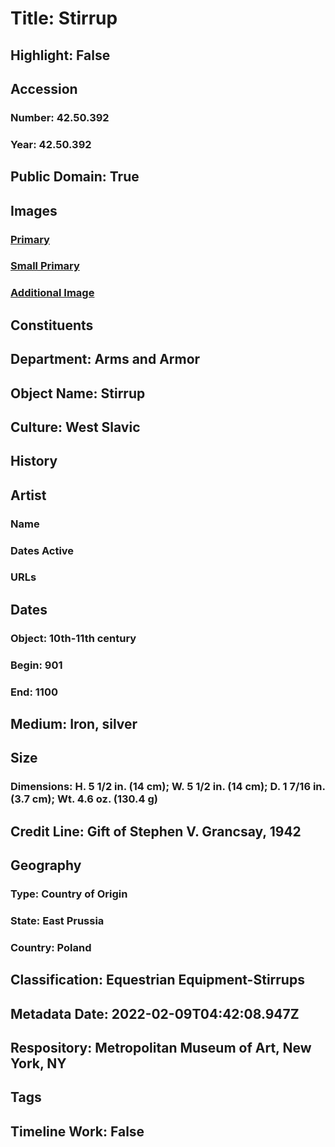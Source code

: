 # Title: Stirrup
## Highlight: False
## Accession
### Number: 42.50.392
### Year: 42.50.392
## Public Domain: True
## Images
### [Primary](https://images.metmuseum.org/CRDImages/aa/original/LC-42_50_392-002.jpg)
### [Small Primary](https://images.metmuseum.org/CRDImages/aa/web-large/LC-42_50_392-002.jpg)
### [Additional Image](https://images.metmuseum.org/CRDImages/aa/original/LC-42_50_392-004.jpg)
## Constituents
## Department: Arms and Armor
## Object Name: Stirrup
## Culture: West Slavic
## History
## Artist
### Name
### Dates Active
### URLs
## Dates
### Object: 10th-11th century
### Begin: 901
### End: 1100
## Medium: Iron, silver
## Size
### Dimensions: H. 5 1/2 in. (14 cm); W. 5 1/2 in. (14 cm); D. 1 7/16 in. (3.7 cm); Wt. 4.6 oz. (130.4 g)
## Credit Line: Gift of Stephen V. Grancsay, 1942
## Geography
### Type: Country of Origin
### State: East Prussia
### Country: Poland
## Classification: Equestrian Equipment-Stirrups
## Metadata Date: 2022-02-09T04:42:08.947Z
## Respository: Metropolitan Museum of Art, New York, NY
## Tags
## Timeline Work: False